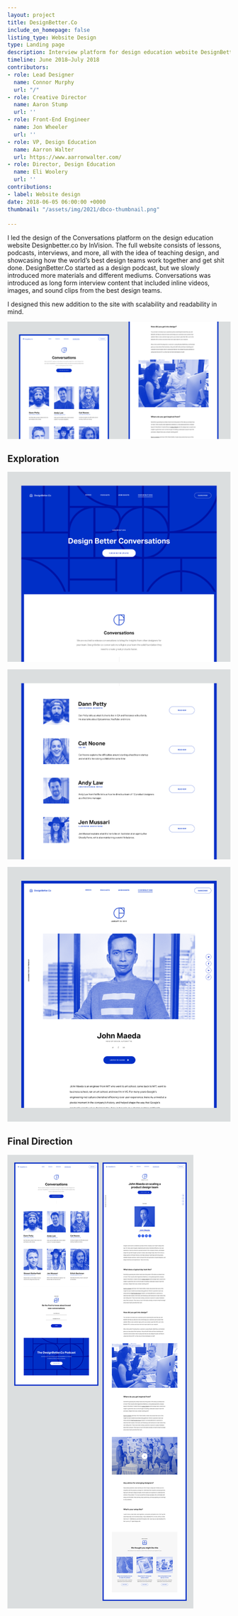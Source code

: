 ```yaml
---
layout: project
title: DesignBetter.Co
include_on_homepage: false
listing_type: Website Design
type: Landing page
description: Interview platform for design education website DesignBetter.Co
timeline: June 2018–July 2018
contributors:
- role: Lead Designer
  name: Connor Murphy
  url: "/"
- role: Creative Director
  name: Aaron Stump
  url: ''
- role: Front-End Engineer
  name: Jon Wheeler
  url: ''
- role: VP, Design Education
  name: Aarron Walter
  url: https://www.aarronwalter.com/
- role: Director, Design Education
  name: Eli Woolery
  url: ''
contributions:
- label: Website design
date: 2018-06-05 06:00:00 +0000
thumbnail: "/assets/img/2021/dbco-thumbnail.png"

---
```

I led the design of the Conversations platform on the design education website Designbetter.co by InVision. The full website consists of lessons, podcasts, interviews, and more, all with the idea of teaching design, and showcasing how the world’s best design teams work together and get shit done. DesignBetter.Co started as a design podcast, but we slowly introduced more materials and different mediums. Conversations was introduced as long form interview content that included inline videos, images, and sound clips from the best design teams.

I designed this new addition to the site with scalability and readability in mind.

![](/assets/img/2021/final-short.png)

## Exploration

![](/assets/img/2021/hero-1.png)

![](/assets/img/2021/list-view-db.png)

![](/assets/img/2021/db-interior.png)

## Final Direction

![](/assets/img/2021/dbco-final.png)